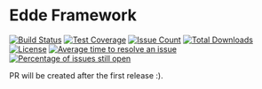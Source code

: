 # Edde Framework

[![Build Status](https://travis-ci.org/edde-framework/edde-framework.svg?branch=master)](https://travis-ci.org/edde-framework/edde-framework) [![Test Coverage](https://codeclimate.com/github/edde-framework/edde-framework/badges/coverage.svg)](https://codeclimate.com/github/edde-framework/edde-framework/coverage) [![Issue Count](https://codeclimate.com/github/edde-framework/edde-framework/badges/issue_count.svg)](https://codeclimate.com/github/edde-framework/edde-framework) [![Total Downloads](https://poser.pugx.org/edde-framework/edde-framework/downloads)](https://packagist.org/packages/edde-framework/edde-framework) [![License](https://poser.pugx.org/edde-framework/edde-framework/license)](https://packagist.org/packages/edde-framework/edde-framework) [![Average time to resolve an issue](http://isitmaintained.com/badge/resolution/edde-framework/edde-framework.svg)](http://isitmaintained.com/project/edde-framework/edde-framework "Average time to resolve an issue") [![Percentage of issues still open](http://isitmaintained.com/badge/open/edde-framework/edde-framework.svg)](http://isitmaintained.com/project/edde-framework/edde-framework "Percentage of issues still open")

PR will be created after the first release :).
